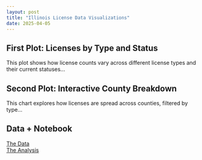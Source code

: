 ```yaml
---
layout: post
title: "Illinois License Data Visualizations"
date: 2025-04-05
---
```


## First Plot: Licenses by Type and Status

This plot shows how license counts vary across different license types and their current statuses...

<div id="vis1"></div>

## Second Plot: Interactive County Breakdown

This chart explores how licenses are spread across counties, filtered by type...

<div id="vis2"></div>

## Data + Notebook
[The Data](https://github.com/UIUC-iSchool-DataViz/is445_data/raw/main/licenses_fall2022.csv)  
[The Analysis](https://github.com/dgeni2/dgeni2.github.io/python_notebooks/licenses-visualization.ipynb)

<script type="text/javascript" src="https://cdn.jsdelivr.net/npm/vega@5"></script>
<script type="text/javascript" src="https://cdn.jsdelivr.net/npm/vega-lite@5"></script>
<script type="text/javascript" src="https://cdn.jsdelivr.net/npm/vega-embed@6"></script>
<script>
  vegaEmbed('#vis1', '/assets/chart1.vl.json');
  vegaEmbed('#vis2', '/assets/chart2.vl.json');
</script>